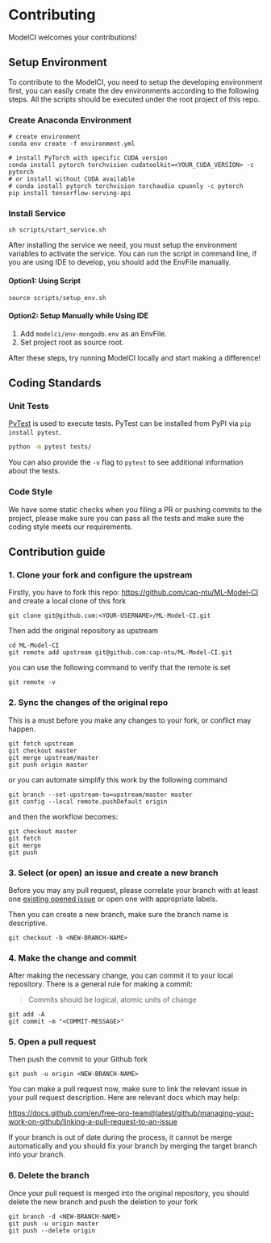 # Contributing

ModelCI welcomes your contributions!

## Setup Environment

To contribute to the ModelCI, you need to setup the developing environment first, you can easily create the dev environments according to the following steps. All the scripts should be executed under the root project of this repo.

### Create Anaconda Environment

```shell script
# create environment
conda env create -f environment.yml

# install PyTorch with specific CUDA version
conda install pytorch torchvision cudatoolkit=<YOUR_CUDA_VERSION> -c pytorch
# or install without CUDA available
# conda install pytorch torchvision torchaudio cpuonly -c pytorch
pip install tensorflow-serving-api
```

### Install Service

```shell script
sh scripts/start_service.sh
```

After installing the service we need, you must setup the environment variables to activate the service. You can run the script in command line, if you are using IDE to develop, you should add the EnvFile manually.


#### Option1: Using Script

```shell script
source scripts/setup_env.sh
```

#### Option2: Setup Manually while Using IDE

1. Add `modelci/env-mongodb.env` as an EnvFile.
2. Set project root as source root.


After these steps, try running ModelCI locally and start making a difference!


## Coding Standards

### Unit Tests
[PyTest](https://docs.pytest.org/en/latest/) is used to execute tests. PyTest can be
installed from PyPI via `pip install pytest`. 

```bash
python -m pytest tests/
```

You can also provide the `-v` flag to `pytest` to see additional information about the
tests.


### Code Style

We have some static checks when you filing a PR or pushing commits to the project, please make sure you can pass all the tests and make sure the coding style meets our requirements.

## Contribution guide

### 1. Clone your fork and configure the upstream

Firstly, you have to fork this repo: <https://github.com/cap-ntu/ML-Model-CI> and create a local clone of this fork

```shell
git clone git@github.com:<YOUR-USERNAME>/ML-Model-CI.git
```

Then add the original repository as upstream

```shell
cd ML-Model-CI
git remote add upstream git@github.com:cap-ntu/ML-Model-CI.git
```

you can use the following command to verify that the remote is set

```shell
git remote -v
```

### 2. Sync the changes of the original repo

This is a must before you make any changes to your fork, or conflict may happen.

```shell
git fetch upstream
git checkout master
git merge upstream/master
git push origin master
```

or you can automate simplify this work by the following command

```shell
git branch --set-upstream-to=upstream/master master
git config --local remote.pushDefault origin
```

and then the workflow becomes:

```shell
git checkout master
git fetch
git merge
git push
```

### 3. Select (or open) an issue and create a new branch

Before you may any pull request, please correlate your branch with at least one [existing opened issue](https://github.com/cap-ntu/ML-Model-CI/issues) or open one with appropriate labels.

Then you can create a new branch, make sure the branch name is descriptive.

```shell
git checkout -b <NEW-BRANCH-NAME>
```

### 4. Make the change and commit

After making the necessary change, you can commit it to your local repository. There is a general rule for making a commit:

> Commits should be logical, atomic units of change

```shell
git add -A
git commit -m "<COMMIT-MESSAGE>"
```

### 5. Open a pull request

Then push the commit to your Github fork

```shell
git push -u origin <NEW-BRANCH-NAME>
```

You can make a pull request now, make sure to link the relevant issue in your pull request description.
Here are relevant docs which may help:

<https://docs.github.com/en/free-pro-team@latest/github/managing-your-work-on-github/linking-a-pull-request-to-an-issue>

If your branch is out of date during the process, it cannot be merge automatically and you should fix your branch by merging the target branch into your branch.

### 6. Delete the branch

Once your pull request is merged into the original repository, you should delete the new branch and push the deletion to your fork

```shell
git branch -d <NEW-BRANCH-NAME>
git push -u origin master
git push --delete origin
```